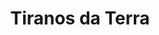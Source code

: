 ---
Numero: 41
title: Tiranos da Terra
Autor: Christian Russel
Co-autor: 
Ano-de-Publicacao: 1957
Titulo-original: Les Voyants
Tradutor: Mário-Henrique Leiria
Co-tradutor: 
Ano-de-edicao: 1956
alias: Christian-Russel
Autor2-alias: 
Tradutor1-alias: Mario-Henrique-Leiria
Tradutor2-alias: 
Titulo-link: 41-Tiranos-da-Terra
Capa: Lima de Freitas
pags: 201
Capa-link: Lima-de-Freitas
---